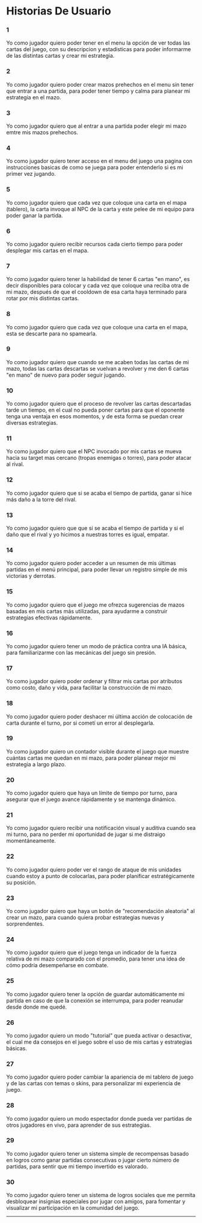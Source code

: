 # **Historias De Usuario**

### **1**

Yo como jugador quiero poder tener en el menu la opción de ver todas las cartas del juego, con su descripcion y estadisticas para poder informarme de las distintas cartas y crear mi estrategia.

### **2**

Yo como jugador quiero poder crear mazos prehechos en el menu sin tener que entrar a una partida, para poder tener tiempo y calma para planear mi estrategia en el mazo.

### **3**

Yo como jugador quiero que al entrar a una partida poder elegir mi mazo emtre mis mazos prehechos.

### **4**

Yo como jugador quiero tener acceso en el menu del juego una pagina con instrucciones basicas de como se juega para poder entenderlo si es mi primer vez jugando.

### **5**

Yo como jugador quiero que cada vez que coloque una carta en el mapa (tablero), la carta invoque al NPC de la carta y este pelee de mi equipo para poder ganar la partida.

### **6**

Yo como jugador quiero recibir recursos cada cierto tiempo para poder desplegar mis cartas en el mapa.

### **7**

Yo como jugador quiero tener la habilidad de tener 6 cartas "en mano", es decir disponibles para colocar y cada vez que coloque una reciba otra de mi mazo, después de que el cooldown de esa carta haya terminado para rotar por mis distintas cartas.

### **8**

Yo como jugador quiero que cada vez que coloque una carta en el mapa, esta se descarte para no spamearla.

### **9**

Yo como jugador quiero que cuando se me acaben todas las cartas de mi mazo, todas las cartas descartas se vuelvan a revolver y me den 6 cartas "en mano" de nuevo para poder seguir jugando.

### **10**

Yo como jugador quiero que el proceso de revolver las cartas descartadas tarde un tiempo, en el cual no pueda poner cartas para que el oponente tenga una ventaja en esos momentos, y de esta forma se puedan crear diversas estrategias.

### **11**

Yo como jugador quiero que el NPC invocado por mis cartas se mueva hacia su target mas cercano (tropas enemigas o torres), para poder atacar al rival.

### **12**

Yo como jugador quiero que si se acaba el tiempo de partida, ganar si hice más daño a la torre del rival.

### **13**

Yo como jugador quiero que que si se acaba el tiempo de partida y si el daño que el rival y yo hicimos a nuestras torres es igual, empatar.

### **14**

Yo como jugador quiero poder acceder a un resumen de mis últimas partidas en el menú principal, para poder llevar un registro simple de mis victorias y derrotas.

### **15**

Yo como jugador quiero que el juego me ofrezca sugerencias de mazos basadas en mis cartas más utilizadas, para ayudarme a construir estrategias efectivas rápidamente.

### **16**

Yo como jugador quiero tener un modo de práctica contra una IA básica, para familiarizarme con las mecánicas del juego sin presión.

### **17**

Yo como jugador quiero poder ordenar y filtrar mis cartas por atributos como costo, daño y vida, para facilitar la construcción de mi mazo.

### **18**

Yo como jugador quiero poder deshacer mi última acción de colocación de carta durante el turno, por si cometí un error al desplegarla.

### **19**

Yo como jugador quiero un contador visible durante el juego que muestre cuántas cartas me quedan en mi mazo, para poder planear mejor mi estrategia a largo plazo.

### **20**

Yo como jugador quiero que haya un límite de tiempo por turno, para asegurar que el juego avance rápidamente y se mantenga dinámico.

### **21**

Yo como jugador quiero recibir una notificación visual y auditiva cuando sea mi turno, para no perder mi oportunidad de jugar si me distraigo momentáneamente.

### **22**

Yo como jugador quiero poder ver el rango de ataque de mis unidades cuando estoy a punto de colocarlas, para poder planificar estratégicamente su posición.

### **23**

Yo como jugador quiero que haya un botón de "recomendación aleatoria" al crear un mazo, para cuando quiera probar estrategias nuevas y sorprendentes.

### **24**

Yo como jugador quiero que el juego tenga un indicador de la fuerza relativa de mi mazo comparado con el promedio, para tener una idea de cómo podría desempeñarse en combate.

### **25**

Yo como jugador quiero tener la opción de guardar automáticamente mi partida en caso de que la conexión se interrumpa, para poder reanudar desde donde me quedé.

### **26**

Yo como jugador quiero un modo "tutorial" que pueda activar o desactivar, el cual me da consejos en el juego sobre el uso de mis cartas y estrategias básicas.

### **27**

Yo como jugador quiero poder cambiar la apariencia de mi tablero de juego y de las cartas con temas o skins, para personalizar mi experiencia de juego.

### **28**

Yo como jugador quiero un modo espectador donde pueda ver partidas de otros jugadores en vivo, para aprender de sus estrategias.

### **29**

Yo como jugador quiero tener un sistema simple de recompensas basado en logros como ganar partidas consecutivas o jugar cierto número de partidas, para sentir que mi tiempo invertido es valorado.

### **30**

Yo como jugador quiero tener un sistema de logros sociales que me permita desbloquear insignias especiales por jugar con amigos, para fomentar y visualizar mi participación en la comunidad del juego.


---
